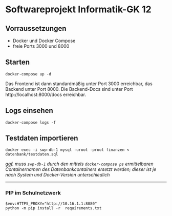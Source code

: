 # Softwareprojekt Informatik-GK 12

## Vorraussetzungen

- Docker und Docker Compose
- freie Ports 3000 und 8000

## Starten

`docker-compose up -d`

Das Frontend ist dann standardmäßig unter Port 3000 erreichbar, das Backend unter Port 8000.
Die Backend-Docs sind unter Port http://localhost:8000/docs erreichbar.

## Logs einsehen

`docker-compose logs -f`

## Testdaten importieren

`docker exec -i swp-db-1 mysql -uroot -proot finanzen < datenbank/testdaten.sql`

_ggf. muss `swp-db-1` durch den mittels `docker-compose ps` ermittelbaren Containernamen des Datenbankcontainers ersetzt werden; dieser ist je nach System und Docker-Version unterschiedlich_

---

### PIP im Schulnetzwerk

```
$env:HTTPS_PROXY="http://10.16.1.1:8080"
python -m pip install -r  requirements.txt
```
